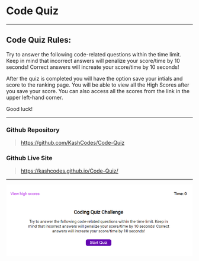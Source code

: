 # Code Quiz 
---

## Code Quiz Rules:

Try to answer the following code-related questions within the time limit. Keep in mind that incorrect answers will penalize your score/time by 10 seconds! Correct answers will increate your score/time by 10 seconds!

After the quiz is completed you will have the option save your intials and score to the ranking page. You will be able to view all the High Scores after you save your score. You can also access all the scores from the link in the upper left-hand corner.  

Good luck!

---

### Github Repository

> https://github.com/KashCodes/Code-Quiz

### Github Live Site

> https://kashcodes.github.io/Code-Quiz/

---

![Code Quiz Screenshot](assets/images/screen-shot.PNG "Screenshot")
